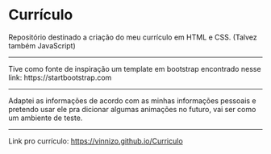 # Currículo
Repositório destinado a criação do meu currículo em HTML e CSS. (Talvez também JavaScript)
<hr>
Tive como fonte de inspiração um template em bootstrap encontrado nesse link: https://startbootstrap.com
<hr>
Adaptei as informações de acordo com as minhas informações pessoais e pretendo usar ele pra dicionar algumas animações no futuro, vai ser como um ambiente de teste. 
<hr>
Link pro currículo: <a href="https://vinnizo.github.io/Curriculo" target="__blank">https://vinnizo.github.io/Curriculo</a>

